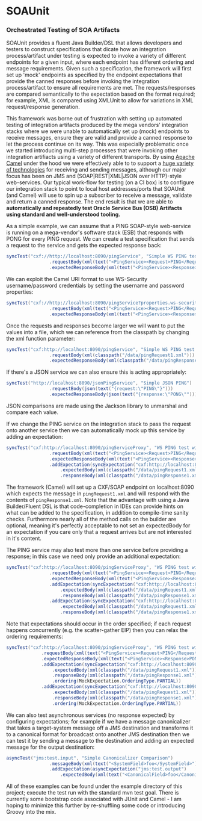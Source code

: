 SOAUnit
==================================================
### Orchestrated Testing of SOA Artifacts 

SOAUnit provides a fluent Java Builder/DSL that allows developers and testers to construct  specifications that dicate how an integration process/artifact under testing is expected to invoke a variety of different endpoints for a given input, where each endpoint has different ordering and message requirements. Given such a specification, the framework will first set up 'mock' endpoints as specified by the endpoint expectations that provide the canned responses before invoking the integration process/artifact to ensure all requirements are met. The requests/responses are compared semantically to the expectation based on the format required; for example, XML is compared using XMLUnit to allow for variations in XML request/response generation.

This framework was borne out of frustration with setting up automated testing of integration artifacts produced by the mega vendors' integration stacks where we were unable to automatically set up (mock) endpoints to receive messages, ensure they are valid and provide a canned response to let the process continue on its way. This was especially problematic once we started introducing multi-step processes that were invoking other integration artifiacts using a variety of different transports. By using [Apache Camel](http://camel.apache.org/) under the hood we were effectively able to to support a [huge variety of technologies](http://camel.apache.org/components.html) for receiving and sending messages, although our major focus has been on JMS and (SOAP|REST|XML|JSON over HTTP)-style web-services. Our typical work-flow for testing (on a CI box) is to configure our integration stack to point to local host addresses/ports that SOAUnit (and Camel) will use to spin up a subscriber to receive a message, validate and return a canned response. The end result is that we are able to **automatically and repeatedly test Oracle Service Bus (OSB) Artifacts using standard and well-understood tooling.**

As a simple example, we can assume that a PING SOAP-style web-service is running on a mega-vendor's software stack (ESB) that responds with PONG for every PING request. We can create a test specification that sends a request to the service and gets the expected response back:
```java
syncTest("cxf://http://localhost:8090/pingService", "Simple WS PING test")
                .requestBody(xml(text("<PingService><Request>PING</Request></PingService>")))
                .expectedResponseBody(xml(text("<PingService><Response>PONG</Response></PingService>")))
```

We can exploit the Camel URI format to use WS-Security username/password credentials by setting the username and password properties:
```java
syncTest("cxf://http://localhost:8090/pingService?properties.ws-security.username=user&properties.ws-security.password=pass", "Simple WS PING test with WS-Security")
                .requestBody(xml(text("<PingService><Request>PING</Request></PingService>")))
                .expectedResponseBody(xml(text("<PingService><Response>PONG</Response></PingService>")))
```

Once the requests and responses become larger we will want to put the values into a file, which we can reference from the classpath by changing the xml function parameter:
```java
syncTest("cxf:http://localhost:8090/pingService", "Simple WS PING test with local resources")
                .requestBody(xml(classpath("/data/pingRequest1.xml")))
                .expectedResponseBody(xml(classpath("/data/pingResponse1.xml")))
```

If there's a JSON service we can also ensure this is acting appropriately:
```java
syncTest("http://localhost:8090/jsonPingService", "Simple JSON PING")
                .requestBody(json(text("{request:\"PING\"}")))
                .expectedResponseBody(json(text("{response:\"PONG\"")))
```
JSON comparisons are made using the Jackson library to unmarshal and compare each value.

If we change the PING service on the integration stack to pass the request onto another service then we can automatically mock up this service by adding an expectation:
```java
syncTest("cxf:http://localhost:8090/pingServiceProxy", "WS PING test with mock service expectation")
                .requestBody(xml(text("<PingService><Request>PING</Request></PingService>")))
                .expectedResponseBody(xml(text("<PingService><Response>PONG</Response></PingService>")))
                .addExpectation(syncExpectation("cxf:http://localhost:8090/targetWS")
                    .expectedBody(xml(classpath("/data/pingRequest1.xml")))
                    .responseBody(xml(classpath("/data/pingResponse1.xml"))))
```
The framework (Camel) will set up a CXF/SOAP endpoint on localhost:8090 which expects the message in `pingRequest1.xml` and will respond with the contents of `pingResponse1.xml`. Note that the advantage with using a Java Builder/Fluent DSL is that code-completion in IDEs can provide hints on what can be added to the specification, in addition to compile-time sanity checks. Furthermore nearly all of the method calls on the builder are optional, meaning it's perfectly acceptable to not set an expectedBody for an expectation if you care only that a request arrives but are not interested in it's content.

The PING service may also test more than one service before providing a response; in this case we need only provide an additional expectation:
```java
syncTest("cxf:http://localhost:8090/pingServiceProxy", "WS PING test with multiple mock service expectations")
                .requestBody(xml(text("<PingService><Request>PING</Request></PingService>")))
                .expectedResponseBody(xml(text("<PingService><Response>PONG</Response></PingService>")))
                .addExpectation(syncExpectation("cxf:http://localhost:8090/targetWS")
                    .expectedBody(xml(classpath("/data/pingRequest1.xml")))
                    .responseBody(xml(classpath("/data/pingResponse1.xml"))))
                .addExpectation(syncExpectation("cxf:http://localhost:8090/targetWS")
                    .expectedBody(xml(classpath("/data/pingRequest1.xml")))
                    .responseBody(xml(classpath("/data/pingResponse1.xml"))))
```
Note that expectations should occur in the order specified; if each request happens concurrently (e.g. the scatter-gather EIP) then you can relax the ordering requirements:
```java
syncTest("cxf:http://localhost:8090/pingServiceProxy", "WS PING test with mock service expectation")
             .requestBody(xml(text("<PingService><Request>PING</Request></PingService>")))
             .expectedResponseBody(xml(text("<PingService><Response>PONG</Response></PingService>")))
             .addExpectation(syncExpectation("cxf:http://localhost:8090/targetWS")
                 .expectedBody(xml(classpath("/data/pingRequest1.xml")))
                 .responseBody(xml(classpath("/data/pingResponse1.xml")))
                 .ordering(MockExpectation.OrderingType.PARTIAL))
             .addExpectation(syncExpectation("cxf:http://localhost:8090/anotherTargetWS")
                 .expectedBody(xml(classpath("/data/pingRequest1.xml")))
                 .responseBody(xml(classpath("/data/pingResponse1.xml")))
                 .ordering(MockExpectation.OrderingType.PARTIAL))
```

We can also test asynchronous services (no response expected) by configuring expectations; for example if we have a message canonicalizer that takes a target-system message off a JMS destination and transforms it to a canonical format for broadcast onto another JMS destination then we can test it by sending a message to the destination and adding an expected message for the output destination:
```java
asyncTest("jms:test.input", "Simple Canonicalizer Comparison")
                .messageBody(xml(text("<SystemField>foo</SystemField>")))
                .addExpectation(asyncExpectation("jms:test.output")
                    .expectedBody(xml(text("<CanonicalField>foo</CanonicalField>"))))
```

All of these examples can be found under the example directory of this project; execute the test run with the standard mvn test goal. There is currently some bootstrap code associated with JUnit and Camel - I am hoping to minimize this further by re-shuffling some code or introducing Groovy into the mix.
